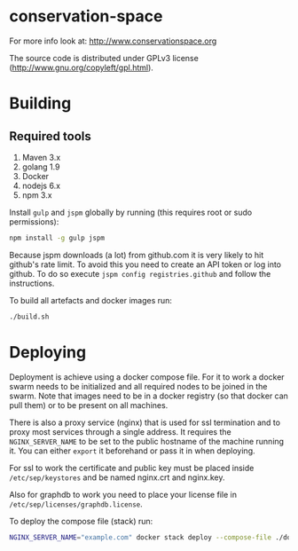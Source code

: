 conservation-space
==================

For more info look at: http://www.conservationspace.org

The source code is distributed under GPLv3 license (http://www.gnu.org/copyleft/gpl.html).

# Building

## Required tools
1. Maven 3.x
2. golang 1.9
3. Docker
4. nodejs 6.x
5. npm 3.x

Install `gulp` and `jspm` globally by running (this requires root or sudo permissions):
```bash
npm install -g gulp jspm
```

Because jspm downloads (a lot) from github.com it is very likely to hit github's rate limit. To avoid this you need to create an API token or log into github. To do so execute `jspm config registries.github` and follow the instructions. 

To build all artefacts and docker images run:
```bash
./build.sh
```

# Deploying

Deployment is achieve using a docker compose file. For it to work a docker swarm needs to be initialized and all required nodes to be joined in the swarm.
Note that images need to be in a docker registry (so that docker can pull them) or to be present on all machines.

There is also a proxy service (nginx) that is used for ssl termination and to proxy most services through a single address. It requires the `NGINX_SERVER_NAME` to be set to the public hostname of the machine running it. You can either `export` it beforehand or pass it in when deploying.

For ssl to work the certificate and public key must be placed inside `/etc/sep/keystores` and be named nginx.crt and nginx.key.

Also for graphdb to work you need to place your license file in `/etc/sep/licenses/graphdb.license`.

To deploy the compose file (stack) run:
```bash
NGINX_SERVER_NAME="example.com" docker stack deploy --compose-file ./docker-stack.yml sep
``` 
